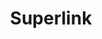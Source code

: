 ---
title: Superlink
slug: superlink
icon: 
description: Our mission is to help everyone own and use their digital ID.
offline: false
handshake: false
url: https://superlink.me/
docs: 
repo: 
owner: https://twitter.com/superlink
priority: 8
---
